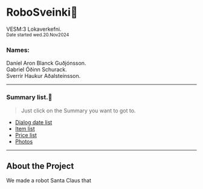 # RoboSveinki🎅

VESM:3 Lokaverkefni.  
<sub> Date started wed.20.Nov2024 </sub>

### Names:  


Daníel Aron Blanck Guðjónsson.  
Gabriel Óðinn Schurack.  
Sverrir Haukur Aðalsteinsson.  

---

### Summary list.📘

> Just click on the Summary you want to got to.

- [Dialog date list](#diary)
- [Item list](#item-list)
- [Price list](#price-listi)
- [Photos](#photos)

---

## About the Project

We made a robot Santa Claus that 

  


